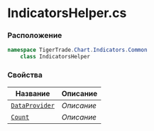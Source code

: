 
# IndicatorsHelper.cs
### Расположение
```csharp
namespace TigerTrade.Chart.Indicators.Common  
    class IndicatorsHelper
```

### Свойства
| Название | Описание |
| --- | --- |
| [`DataProvider`](./Свойства/DataProvider.md) | *Описание* |
| [`Count`](./Свойства/Count.md) | *Описание* |
